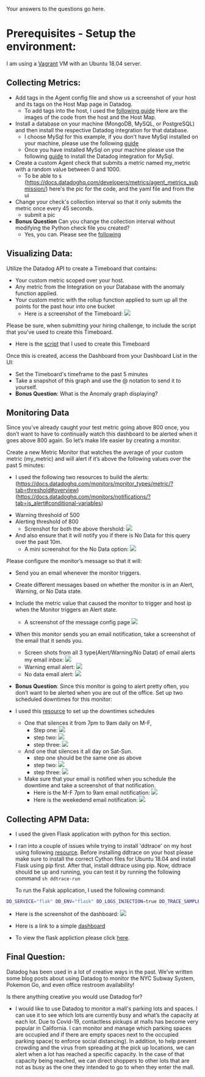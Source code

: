 Your answers to the questions go here.
# Prerequisites - Setup the environment:
I am using a [Vagrant](https://learn.hashicorp.com/collections/vagrant/getting-started) VM with an Ubuntu 18.04 server.

## Collecting Metrics:

* Add tags in the Agent config file and show us a screenshot of your host and its tags on the Host Map page in Datadog.
  - To add tags into the host, I used the [following guide](https://docs.datadoghq.com/getting_started/tagging/assigning_tags?tab=noncontainerizedenvironments)
  Here are the images of the code from the host and the Host Map.
* Install a database on your machine (MongoDB, MySQL, or PostgreSQL) and then install the respective Datadog integration for that database.
  - I choose MySql for this example, if you don't have MySql installed on your machine, please use the following [guide](https://www.digitalocean.com/community/tutorials/how-to-install-mysql-on-ubuntu-18-04)
  - Once you have installed MySql on your machine please use the following [guide](https://docs.datadoghq.com/integrations/mysql/?tab=host#pagetitle) to install the Datadog integration for MySql.
* Create a custom Agent check that submits a metric named my_metric with a random value between 0 and 1000.
  - To be able to s (https://docs.datadoghq.com/developers/metrics/agent_metrics_submission/)
  here's the pic for the code, and the yaml file and from the  ui 
* Change your check's collection interval so that it only submits the metric once every 45 seconds.
  - submit a pic
* **Bonus Question** Can you change the collection interval without modifying the Python check file you created?
  - Yes, you can. Please see the [following](https://docs.datadoghq.com/developers/write_agent_check/?tab=agentv6v7#collection-interval)

## Visualizing Data:

Utilize the Datadog API to create a Timeboard that contains:

* Your custom metric scoped over your host.
* Any metric from the Integration on your Database with the anomaly function applied.
* Your custom metric with the rollup function applied to sum up all the points for the past hour into one bucket
  - Here is a screenshot of the Timeboard: ![](screenshot/Timeboard.PNG)

Please be sure, when submitting your hiring challenge, to include the script that you've used to create this Timeboard.
  - Here is the [script](/dash.py) that I used to create this Timeboard

Once this is created, access the Dashboard from your Dashboard List in the UI:

* Set the Timeboard's timeframe to the past 5 minutes
* Take a snapshot of this graph and use the @ notation to send it to yourself.
* **Bonus Question**: What is the Anomaly graph displaying?


## Monitoring Data

Since you’ve already caught your test metric going above 800 once, you don’t want to have to continually watch this dashboard to be alerted when it goes above 800 again. So let’s make life easier by creating a monitor.

Create a new Metric Monitor that watches the average of your custom metric (my_metric) and will alert if it’s above the following values over the past 5 minutes:
- I used the following two resources to build the alerts:
 (https://docs.datadoghq.com/monitors/monitor_types/metric/?tab=threshold#overview)
 (https://docs.datadoghq.com/monitors/notifications/?tab=is_alert#conditional-variables)

* Warning threshold of 500
* Alerting threshold of 800
  - Screnshot for both the above thershold: ![](screenshot/alert-config.PNG)
* And also ensure that it will notify you if there is No Data for this query over the past 10m.
  - A mini screenshot for the No Data option: ![](screenshot/No-data.PNG)

Please configure the monitor’s message so that it will:

* Send you an email whenever the monitor triggers.
* Create different messages based on whether the monitor is in an Alert, Warning, or No Data state.
* Include the metric value that caused the monitor to trigger and host ip when the Monitor triggers an Alert state.
  - A screenshot of the message config page ![](screenshot/alert-dis-config.PNG) 
* When this monitor sends you an email notification, take a screenshot of the email that it sends you.
  - Screen shots from all 3 type(Alert/Warning/No Datat) of email alerts my email inbox:
  ![](screenshot/Alert-Email.PNG) 
  - Warning email alert:
  ![](screenshot/warning-email.PNG) 
  - No data email alert:
  ![](screenshot/No-data-email.PNG) 


* **Bonus Question**: Since this monitor is going to alert pretty often, you don’t want to be alerted when you are out of the office. Set up two scheduled downtimes for this monitor:

- I used this [resource](https://docs.datadoghq.com/monitors/downtimes/?tab=bymonitorname) to set up the downtimes schedules
        
  * One that silences it from 7pm to 9am daily on M-F,
    - Step one: ![](screenshot/M-F_downtime1.PNG)
    - step two: ![](screenshot/M-F_downtime2.PNG)
    - step three: ![](screenshot/M-F_downtime3.PNG)
  * And one that silences it all day on Sat-Sun.
    - step one should be the same one as above
    - step two:  ![](screenshot/weekend-downtime2.PNG)
    - step three:  ![](screenshot/weekend-downtime3.PNG)
  * Make sure that your email is notified when you schedule the downtime and take a screenshot of that notification.
    - Here is the M-F 7pm to 9am email notification:  ![](screenshot/M-F_downtime-Email.PNG)
    - Here is the weekedend email notification:  ![](screenshot/weekend-downtime-email.PNG)
  
## Collecting APM Data:
   - I used the given Flask application with python for this section.

   - I ran into a couple of issues while trying to install 'ddtrace' on my host using following [resource](https://docs.datadoghq.com/tracing/setup_overview/setup/python/?tab=containers#follow-the-in-app-documentation-recommended). Before installing ddtrace on your host please make sure to install the correct Cython files for Ubuntu 18.04 and install Flask using pip first. After that, install ddtrace using pip. Now, ddtrace should be up and running, you can test it by running the following command ```sh ddtrace-run ```

     To run the Falsk application, I used the following command: 


``` sh
DD_SERVICE="flak" DD_ENV="flask" DD_LOGS_INJECTION=true DD_TRACE_SAMPLE_RATE="1" DD_PROFILING_ENABLED=true ddtrace-run python flaskapp.py
```

   - Here is the screenshot of the dashboard: ![](screenshot/APM+Mertics-dash.PNG)


   - Here is a link to a simple [dashboard](https://p.datadoghq.com/sb/ha86c4ioy7wh8zmv-44fd192d58f69ca30af4d1acb9cbff66)

   - To view the flask appliction please click [here](https://github.com/Hesham20/hiring-engineers/blob/master/flaskapp.py).

## Final Question:

Datadog has been used in a lot of creative ways in the past. We’ve written some blog posts about using Datadog to monitor the NYC Subway System, Pokemon Go, and even office restroom availability!

Is there anything creative you would use Datadog for?

   * I would like to use Datadog to monitor a mall's parking lots and spaces. I can use it to see which lots are currently busy and what’s the capacity at each lot. Due to Covid-19, contactless pickups at malls has become very popular in California. I can monitor and manage which parking spaces are occupied and if there are empty spaces next to the occupied parking space( to enforce social distancing). In addition, to help prevent crowding and the virus from spreading at the pick up locations, we can alert when a lot has reached a specific capacity. In the case of that capacity being reached, we can direct shoppers to other lots that are not as busy as the one they intended to go to when they enter the mall.
